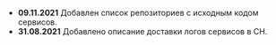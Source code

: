 - **09.11.2021** Добавлен список репозиториев с исходным кодом сервисов.
- **31.08.2021** Добавлено описание доставки логов сервисов в CH.
